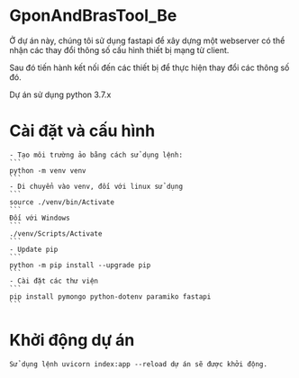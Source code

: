 ﻿# GponAndBrasTool_Be

Ở dự án này, chúng tôi sử dụng fastapi để xây dựng một webserver có thể nhận các thay đổi thông số cấu hình thiết bị mạng từ client.

Sau đó tiến hành kết nối đến các thiết bị để thực hiện thay đổi các thông số đó.

Dự án sử dụng python 3.7.x

# Cài đặt và cấu hình

    - Tạo môi trường ảo bằng cách sử dụng lệnh:
    ```
    python -m venv venv
    ```
    - Di chuyển vào venv, đối với linux sử dụng 
    ```
    source ./venv/bin/Activate
    ```
    Đối với Windows 
    ```
    ./venv/Scripts/Activate
    ```
    - Update pip 
    ```
    python -m pip install --upgrade pip
    ```
    - Cài đặt các thư viện
    ```
    pip install pymongo python-dotenv paramiko fastapi 
    ```

# Khởi động dự án

    Sử dụng lệnh uvicorn index:app --reload dự án sẽ được khởi động.
